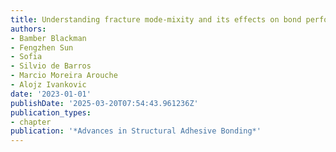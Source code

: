 ```yaml
---
title: Understanding fracture mode-mixity and its effects on bond performance
authors:
- Bamber Blackman
- Fengzhen Sun
- Sofia
- Silvio de Barros
- Marcio Moreira Arouche
- Alojz Ivankovic
date: '2023-01-01'
publishDate: '2025-03-20T07:54:43.961236Z'
publication_types:
- chapter
publication: '*Advances in Structural Adhesive Bonding*'
---
```


